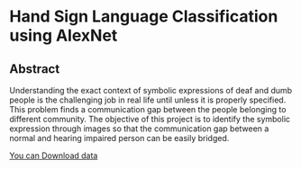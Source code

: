 # Hand Sign Language Classification using AlexNet

## Abstract

Understanding the exact context of symbolic expressions of deaf and dumb people is the challenging job in real life until unless it is properly specified. This problem finds a communication gap between the people belonging to different community. The objective of this project is to identify the symbolic expression through images so that the communication gap between a normal and hearing impaired person can be easily bridged.

[You can Download data](https://drive.google.com/open?id=1cZJu7L55oeE3qRpESnGSE_v6CV2NW9pw)


